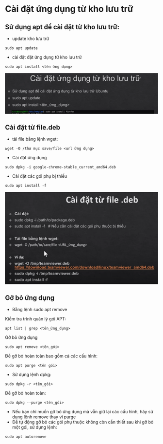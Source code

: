 # Cài đặt ứng dụng từ kho lưu trữ

## Sử dụng apt để cài đặt từ kho lưu trữ:
- update kho lưu trữ
```
sudo apt update
```
- cài đặt đặt ứng dụng từ kho lưu trữ
```
sudo apt install <tên ứng dụng>
```
![alt text](image.png)

## Cài đặt từ file.deb
- tải file bằng lệnh wget:
```
wget -O /thư mục save/file <url ứng dụng>
```
- Cài đặt ứng dụng
```
sudo dpkg -i google-chrome-stable_current_amd64.deb
```
- Cài đặt các gói phụ bị thiếu
```
sudo apt install -f
```
![alt text](image-1.png)

## Gỡ bỏ ứng dụng
- Bằng lệnh sudo apt remove

Kiểm tra trình quản lý gói APT:
```
apt list | grep <tên_ứng_dụng>
```
Gỡ bỏ ứng dụng
```
sudo apt remove <tên_gói>
```
Để gỡ bỏ hoàn toàn bao gồm cả các cấu hình:
```
sudo apt purge <tên gói>
```
- Sử dụng lệnh dpkg:
```
sudo dpkg -r <tên_gói>
```
Để gỡ bỏ hoàn toàn:
```
sudo dpkg --purge <tên_gói>
```
- Nếu bạn chỉ muốn gỡ bỏ ứng dụng mà vẫn giữ lại các cấu hình, hãy sử dụng lệnh remove thay vì purge
- Để tự động gỡ bỏ các gói phụ thuộc không còn cần thiết sau khi gỡ bỏ một gói, sử dụng lệnh:
```
sudo apt autoremove
```

